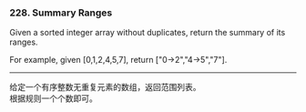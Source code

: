 ### 228. Summary Ranges

Given a sorted integer array without duplicates, return the summary of its ranges.

For example, given [0,1,2,4,5,7], return ["0->2","4->5","7"].

* * *

给定一个有序整数无重复元素的数组，返回范围列表。   
根据规则一个个数即可。   


